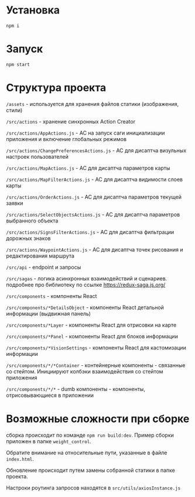 # Установка

`npm i`

# Запуск

`npm start`

# Структура проекта

`/assets` - используется для хранения файлов статики (изображения, стили)

`/src/actions` - хранение синхронных Action Creator
 
`/src/actions/AppActions.js` - AC на запуск саги инициализации приложения и включение глобальных режимов

`/src/actions/ChangePreferencesActions.js` - AC для дисаптча визульных настроек пользователей
 
`/src/actions/MapActions.js` - AC для дисаптча параметров карты

`/src/actions/MapFilterActions.js` - AC для дисаптча видимости слоев карты

`/src/actions/OrderActions.js` - AC для дисаптча параметров текущей заявки

`/src/actions/SelectObjectsActions.js` - AC для дисаптча параметров выбранного объекта

`/src/actions/SignsFilterActions.js` - AC для дисаптча фильтрации дорожных знаков

`/src/actions/WaypointActions.js` - AC для дисаптча точек рисования и редактирования маршрута

`/src/api` - endpoint и запросы 


`/src/sagas` - логика асинхронных взаимодействий и сценариев. подробнее про библиотеку по ссылке  https://redux-saga.js.org/

`/src/components` - компоненты React

`/src/components/*DetailsObject` - компоненты React детальной информации (выдвижная панель)

`/src/components/*Layer` - компоненты React для отрисовки на карте 

`/src/components/*Panel` - компоненты React для блоков информации 

`/src/components/*VisionSettings` - компоненты React для кастомизации информации 

`/src/components/*/*Container` - контейнерные компоненты - связанные со стейтом. Инициируют колбэки взаимодействия со стейтом приложения 

`/src/components/*/*` - dumb компоненты - компоненты, отрисовывающиеся в приложении 

# Возможные сложности при сборке

сборка происходит по команде `npm run build:dev`. Пример сборки приложен в папке `weight_control`.

Обратите внимание на относительные пути, указанные в файле `index.html`.

Обновление происходит путем замены собранной статики в папке проекта.

Настроки роутинга запросов находятся в `src/utils/axiosInstance.js` 


 
 
